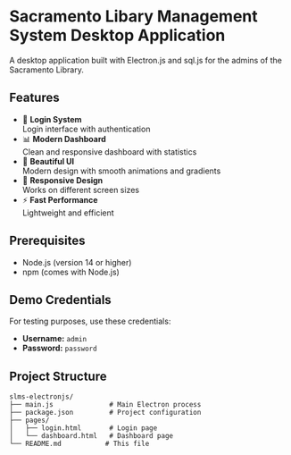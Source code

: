 # Sacramento Libary Management System Desktop Application

A desktop application built with Electron.js and sql.js for the admins of the Sacramento Library.

## Features

- 🔐 **Login System**  
  Login interface with authentication
- 📊 **Modern Dashboard**  
  Clean and responsive dashboard with statistics
- 🎨 **Beautiful UI**  
  Modern design with smooth animations and gradients
- 📱 **Responsive Design**  
  Works on different screen sizes
- ⚡ **Fast Performance**  
  Lightweight and efficient

## Prerequisites

- Node.js (version 14 or higher)
- npm (comes with Node.js)


## Demo Credentials

For testing purposes, use these credentials:

- **Username:** `admin`
- **Password:** `password`

## Project Structure

```
slms-electronjs/
├── main.js              # Main Electron process
├── package.json         # Project configuration
├── pages/
│   ├── login.html       # Login page
│   └── dashboard.html   # Dashboard page
└── README.md           # This file
```

